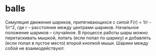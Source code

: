 # balls
Симуляция движения шариков, притягивающихся с силой F(r) = 1/r - 1/r^2, где r – расстояние между центрами шариков. Начальное положение шариков – случайное. В процессе работы шары можно перетаскивать мышкой, лопать (если попал по шарику) и добавлять (если попал в пустое место) второй кнопкой мыши. Шарики между собой не взаимодействуют.
